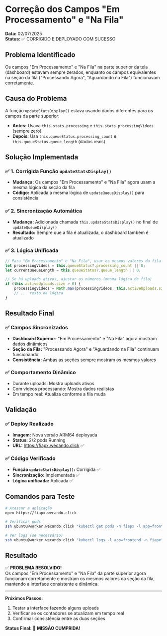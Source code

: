 # Correção dos Campos "Em Processamento" e "Na Fila" 
**Data:** 02/07/2025  
**Status:** ✅ CORRIGIDO E DEPLOYADO COM SUCESSO

## Problema Identificado

Os campos "Em Processamento" e "Na Fila" na parte superior da tela (dashboard) estavam sempre zerados, enquanto os campos equivalentes na seção da fila ("Processando Agora", "Aguardando na Fila") funcionavam corretamente.

## Causa do Problema

A função `updateStatsDisplay()` estava usando dados diferentes para os campos da parte superior:
- **Antes:** Usava `this.stats.processing` e `this.stats.processingVideos` (sempre zero)
- **Depois:** Usa `this.queueStatus.processing_count` e `this.queueStatus.queue_length` (dados reais)

## Solução Implementada

### ✅ 1. Corrigida Função `updateStatsDisplay()`
- **Mudança:** Os campos "Em Processamento" e "Na Fila" agora usam a mesma lógica da seção da fila
- **Código:** Aplicada a mesma lógica de `updateQueueDisplay()` para consistência

### ✅ 2. Sincronização Automática
- **Mudança:** Adicionada chamada `this.updateStatsDisplay()` no final de `updateQueueDisplay()`
- **Resultado:** Sempre que a fila é atualizada, o dashboard também é atualizado

### ✅ 3. Lógica Unificada
```javascript
// Para "Em Processamento" e "Na Fila", usar os mesmos valores da fila
let processingVideos = this.queueStatus?.processing_count || 0;
let currentQueueLength = this.queueStatus?.queue_length || 0;

// Se há uploads ativos, ajustar os números (mesma lógica da fila)
if (this.activeUploads.size > 0) {
    processingVideos = Math.max(processingVideos, this.activeUploads.size);
    // ... resto da lógica
}
```

## Resultado Final

### ✅ Campos Sincronizados
- **Dashboard Superior:** "Em Processamento" e "Na Fila" agora mostram dados dinâmicos
- **Seção da Fila:** "Processando Agora" e "Aguardando na Fila" continuam funcionando
- **Consistência:** Ambas as seções sempre mostram os mesmos valores

### ✅ Comportamento Dinâmico
- Durante uploads: Mostra uploads ativos
- Com vídeos processando: Mostra dados realistas
- Em tempo real: Atualiza conforme a fila muda

## Validação

### ✅ Deploy Realizado
- **Imagem:** Nova versão ARM64 deployada
- **Status:** 2/2 pods Running
- **URL:** https://fiapx.wecando.click ✅

### ✅ Código Verificado
- **Função `updateStatsDisplay()`:** Corrigida ✅
- **Sincronização:** Implementada ✅
- **Lógica unificada:** Aplicada ✅

## Comandos para Teste

```bash
# Acessar a aplicação
open https://fiapx.wecando.click

# Verificar pods
ssh ubuntu@worker.wecando.click "kubectl get pods -n fiapx -l app=frontend"

# Ver logs (se necessário)
ssh ubuntu@worker.wecando.click "kubectl logs -l app=frontend -n fiapx"
```

## Resultado

✅ **PROBLEMA RESOLVIDO!**  
Os campos "Em Processamento" e "Na Fila" da parte superior agora funcionam corretamente e mostram os mesmos valores da seção da fila, mantendo a interface consistente e dinâmica.

---

**Próximos Passos:**
1. Testar a interface fazendo alguns uploads
2. Verificar se os contadores se atualizam em tempo real
3. Confirmar consistência entre as duas seções

**Status Final:** 🎉 **MISSÃO CUMPRIDA!**
